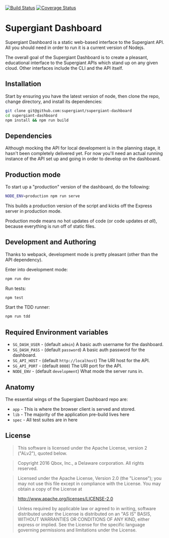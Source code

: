 [![Build Status](https://travis-ci.org/supergiant/supergiant-dashboard.svg?branch=master)](https://travis-ci.org/supergiant/supergiant-dashboard)
[![Coverage Status](https://coveralls.io/repos/github/supergiant/supergiant-dashboard/badge.svg?branch=docker)](https://coveralls.io/github/supergiant/supergiant-dashboard?branch=docker)

# Supergiant Dashboard

Supergiant Dashboard is a static web-based interface to the Supergiant API.  All you should need in order to run it is a current version of Nodejs.

The overall goal of the Supergiant Dashboard is to create a pleasant, educational interface to the Supergiant APIs which stand up on any given cloud.  Other interfaces include the CLI and the API itself.

## Installation

Start by ensuring you have the latest version of node, then clone the repo, change directory, and install its dependencies:

```bash
git clone git@github.com:supergiant/supergiant-dashboard
cd supergiant-dashboard
npm install && npm run build
```

## Dependencies

Although mocking the API for local development is in the planning stage, it hasn't been completely delivered yet.  For now you'll need an actual running instance of the API set up and going in order to develop on the dashboard.

## Production mode

To start up a "production" version of the dashboard, do the following:

```bash
NODE_ENV=production npm run serve
```

This builds a production version of the script and kicks off the Express server in production mode.

Production mode means no hot updates of code (or code updates *at all*), because everything is run off of static files.


## Development and Authoring

Thanks to webpack, development mode is pretty pleasant (other than the API dependency).

Enter into development mode:

```bash
npm run dev
```

Run tests:

```bash
npm test
```

Start the TDD runner:

```bash
npm run tdd
```

## Required Environment variables

* `SG_DASH_USER` - (default `admin`) A basic auth username for the dashboard.
* `SG_DASH_PASS` - (default `password`) A basic auth password for the dashboard.
* `SG_API_HOST` - (default `http://localhost`) The URI host for the API.
* `SG_API_PORT` - (default `8080`) The URI port for the API.
* `NODE_ENV` - (default `development`) What mode the server runs in.

## Anatomy

The essential wings of the Supergiant Dashboard repo are:

* `app` - This is where the browser client is served and stored.
* `lib` - The majority of the application pre-build lives here
* `spec` - All test suites are in here

## License

> This software is licensed under the Apache License, version 2 ("ALv2"), quoted below.

> Copyright 2016 Qbox, Inc., a Delaware corporation. All rights reserved.

> Licensed under the Apache License, Version 2.0 (the "License"); you may not
use this file except in compliance with the License. You may obtain a copy of
the License at

>   http://www.apache.org/licenses/LICENSE-2.0

> Unless required by applicable law or agreed to in writing, software
distributed under the License is distributed on an "AS IS" BASIS, WITHOUT
WARRANTIES OR CONDITIONS OF ANY KIND, either express or implied. See the
License for the specific language governing permissions and limitations under
the License.
